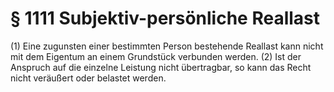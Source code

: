 # § 1111 Subjektiv-persönliche Reallast
(1) Eine zugunsten einer bestimmten Person bestehende Reallast kann nicht mit dem Eigentum an einem Grundstück verbunden werden.
(2) Ist der Anspruch auf die einzelne Leistung nicht übertragbar, so kann das Recht nicht veräußert oder belastet werden.